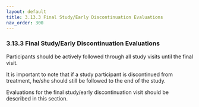 ```yaml
---
layout: default
title: 3.13.3 Final Study/Early Discontinuation Evaluations
nav_order: 300
---
```


### 3.13.3 Final Study/Early Discontinuation Evaluations

Participants should be actively followed through all study visits until
the final visit.

It is important to note that if a study participant is discontinued from
treatment, he/she should still be followed to the end of the study.

Evaluations for the final study/early discontinuation visit should be
described in this section.

